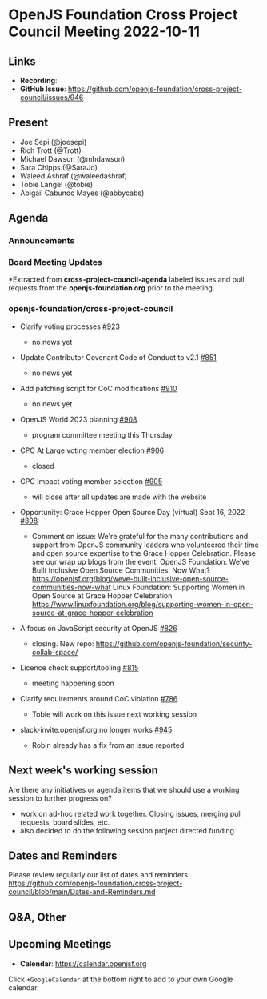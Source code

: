 # OpenJS Foundation Cross Project Council Meeting 2022-10-11

## Links

* **Recording**: 
* **GitHub Issue**: https://github.com/openjs-foundation/cross-project-council/issues/946

## Present

* Joe Sepi (@joesepi)
* Rich Trott (@Trott)
* Michael Dawson (@mhdawson)
* Sara  Chipps (@SaraJo) 
* Waleed Ashraf (@waleedashraf)
* Tobie Langel (@tobie)
* Abigail Cabunoc Mayes (@abbycabs)

## Agenda

### Announcements

### Board Meeting Updates

*Extracted from **cross-project-council-agenda** labeled issues and pull requests from the **openjs-foundation org** prior to the meeting.

### openjs-foundation/cross-project-council

* Clarify voting processes [#923](https://github.com/openjs-foundation/cross-project-council/issues/923)
  * no news yet

* Update Contributor Covenant Code of Conduct to v2.1 [#851](https://github.com/openjs-foundation/cross-project-council/pull/851)
  * no news yet

* Add patching script for CoC modifications [#910](https://github.com/openjs-foundation/cross-project-council/issues/910)
  * no news yet

* OpenJS World 2023 planning [#908](https://github.com/openjs-foundation/cross-project-council/issues/908)
  * program committee meeting this Thursday

* CPC At Large voting member election [#906](https://github.com/openjs-foundation/cross-project-council/issues/906)
  * closed

* CPC Impact voting member selection [#905](https://github.com/openjs-foundation/cross-project-council/issues/905)
  * will close after all updates are made with the website

* Opportunity: Grace Hopper Open Source Day (virtual) Sept 16, 2022 [#898](https://github.com/openjs-foundation/cross-project-council/issues/898)
  * Comment on issue: We're grateful for the many contributions and support from OpenJS community leaders who volunteered their time and open source expertise to the Grace Hopper Celebration. Please see our wrap up blogs from the event:
OpenJS Foundation: We’ve Built Inclusive Open Source Communities. Now What? https://openjsf.org/blog/weve-built-inclusive-open-source-communities-now-what
Linux Foundation: Supporting Women in Open Source at Grace Hopper Celebration https://www.linuxfoundation.org/blog/supporting-women-in-open-source-at-grace-hopper-celebration

* A focus on JavaScript security at OpenJS [#826](https://github.com/openjs-foundation/cross-project-council/issues/826)
  * closing. New repo: https://github.com/openjs-foundation/security-collab-space/

* Licence check support/tooling [#815](https://github.com/openjs-foundation/cross-project-council/issues/815)
  * meeting happening soon

* Clarify requirements around CoC violation [#786](https://github.com/openjs-foundation/cross-project-council/issues/786)
  * Tobie will work on this issue next working session

* slack-invite.openjsf.org no longer works
[#945](https://github.com/openjs-foundation/cross-project-council/issues/945)
  * Robin already has a fix from an issue reported

## Next week's working session

Are there any initiatives or agenda items that we should use a working session to further progress on?

  * work on ad-hoc related work together. Closing issues, merging pull requests, board slides, etc.
  * also decided to do the following session project directed funding

## Dates and Reminders

Please review regularly our list of dates and reminders:
https://github.com/openjs-foundation/cross-project-council/blob/main/Dates-and-Reminders.md

## Q&A, Other

## Upcoming Meetings

* **Calendar**: <https://calendar.openjsf.org>

Click `+GoogleCalendar` at the bottom right to add to your own Google calendar.

